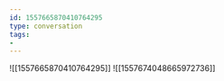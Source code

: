 ```yaml
---
id: 1557665870410764295
type: conversation
tags:
- 
---
```

![[1557665870410764295]]
![[1557674048665972736]]

